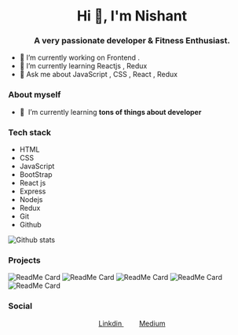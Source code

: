 
<h1 align="center">Hi 👋, I'm Nishant</h1>
<h3 align="center">A very passionate developer & Fitness Enthusiast.</h3>

- 🔭 I’m currently working on Frontend .
- 🌱 I’m currently learning Reactjs , Redux
- 💬 Ask me about JavaScript , CSS , React , Redux 









### About myself



- 🌱&nbsp;&nbsp;I’m currently learning **tons of things about developer**





### Tech stack

* HTML
* CSS
* JavaScript
* BootStrap
* React js
* Express
* Nodejs
* Redux
* Git 
* Github


![Github stats](https://github-readme-stats.vercel.app/api?username=thinkwithcode)



### Projects

![ReadMe Card](https://github-readme-stats.vercel.app/api/pin/?username=thinkwithcode&repo=textutils)
![ReadMe Card](https://github-readme-stats.vercel.app/api/pin/?username=thinkwithcode&repo=flipkart-ui)
![ReadMe Card](https://github-readme-stats.vercel.app/api/pin/?username=thinkwithcode&repo=rocket-news)
![ReadMe Card](https://github-readme-stats.vercel.app/api/pin/?username=thinkwithcode&repo=polarishapp)
![ReadMe Card](https://github-readme-stats.vercel.app/api/pin/?username=thinkwithcode&repo=todoListApp)
### Social




<p align="center">
 
  
  <a href="https://www.linkedin.com/in/ketunishant/" target="blank">
   Linkdin
  </a>&nbsp;&nbsp;&nbsp;
 &nbsp;&nbsp;&nbsp;
  <a href="https://ketunishant.medium.com/how-to-deploy-an-app-on-netlify-fbb0af5e8d61" target="blank">
   Medium
  </a>
</p>
